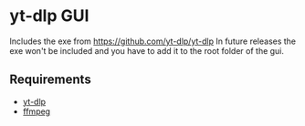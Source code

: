 # yt-dlp GUI

Includes the exe from https://github.com/yt-dlp/yt-dlp 
In future releases the exe won't be included and you have to add it to the root folder of the gui.


## Requirements
- [yt-dlp](https://github.com/yt-dlp/yt-dlp)
- [ffmpeg](https://github.com/GyanD/codexffmpeg/releases/tag/2025-03-27-git-114fccc4a5)
